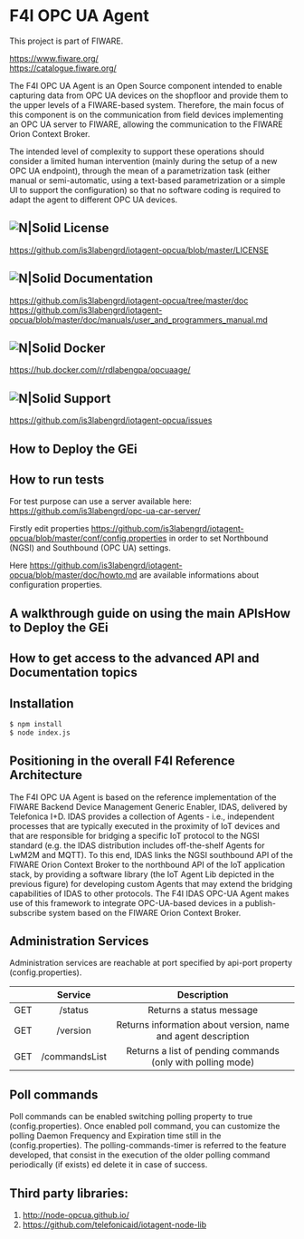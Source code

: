 # F4I OPC UA Agent
This project is part of FIWARE.

https://www.fiware.org/ <br/>
https://catalogue.fiware.org/
    
The F4I OPC UA Agent is an Open Source component intended to enable capturing data from OPC UA devices on the shopfloor and provide them to the upper levels of a FIWARE-based system. Therefore, the main focus of this component is on the communication from field devices implementing an OPC UA server to FIWARE, allowing the communication to the FIWARE Orion Context Broker.

The intended level of complexity to support these operations should consider a limited human intervention (mainly during the setup of a new OPC UA endpoint), through the mean of a parametrization task (either manual or semi-automatic, using a text-based parametrization or a simple UI to support the configuration) so that no software coding is required to adapt the agent to different OPC UA devices.

## ![N|Solid](https://img.shields.io/badge/license-AGPL-blue.svg) License
https://github.com/is3labengrd/iotagent-opcua/blob/master/LICENSE
## ![N|Solid](https://readthedocs.org/projects/iotagent-opcua/badge/?version=latest) Documentation
https://github.com/is3labengrd/iotagent-opcua/tree/master/doc <br/>
https://github.com/is3labengrd/iotagent-opcua/blob/master/doc/manuals/user_and_programmers_manual.md

## ![N|Solid](https://img.shields.io/docker/pulls/rdlabengpa/opcuaage.svg) Docker
https://hub.docker.com/r/rdlabengpa/opcuaage/

## ![N|Solid](https://img.shields.io/badge/support-sof-yellowgreen.svg) Support
https://github.com/is3labengrd/iotagent-opcua/issues


## How to Deploy the GEi

## How to run tests

For test purpose can use a server available here:<br/>
https://github.com/is3labengrd/opc-ua-car-server/

Firstly edit properties https://github.com/is3labengrd/iotagent-opcua/blob/master/conf/config.properties in order to set Northbound (NGSI) and Southbound (OPC UA) settings.

Here https://github.com/is3labengrd/iotagent-opcua/blob/master/doc/howto.md are available informations about configuration properties.

## A walkthrough guide on using the main APIsHow to Deploy the GEi

## How to get access to the advanced API and Documentation topics

## Installation 
```sh
$ npm install
$ node index.js
```

## Positioning in the overall F4I Reference Architecture
The F4I OPC UA Agent is based on the reference implementation of the FIWARE Backend Device Management Generic Enabler, IDAS, delivered by Telefonica I+D.
IDAS provides a collection of Agents - i.e., independent processes that are typically executed in the proximity of IoT devices and that are responsible for bridging a specific IoT protocol to the NGSI standard (e.g. the IDAS distribution includes off-the-shelf Agents for LwM2M and MQTT). To this end, IDAS links the NGSI southbound API of the FIWARE Orion Context Broker to the northbound API of the IoT application stack, by providing a software library (the IoT Agent Lib depicted in the previous figure) for developing custom Agents that may extend the bridging capabilities of IDAS to other protocols. The F4I IDAS OPC-UA Agent makes use of this framework to integrate OPC-UA-based devices in a publish-subscribe system based on the FIWARE Orion Context Broker.


## Administration Services
Administration services are reachable at port specified by api-port property (config.properties).

|     |    Service    |                          Description                          |
|-----|:-------------:|:-------------------------------------------------------------:|
| GET | /status       | Returns a status message                                      |
| GET | /version      | Returns information about version, name and agent description |
| GET | /commandsList | Returns a list of pending commands (only with polling mode)   |


## Poll commands
Poll commands can be enabled switching polling property to true (config.properties). Once enabled poll command, you can customize the polling Daemon Frequency and Expiration time still in the (config.properties). The polling-commands-timer is referred to the feature developed, that consist in the execution of the older polling command periodically (if exists) ed delete it in case of success.

## Third party libraries:
1. http://node-opcua.github.io/
2. https://github.com/telefonicaid/iotagent-node-lib
